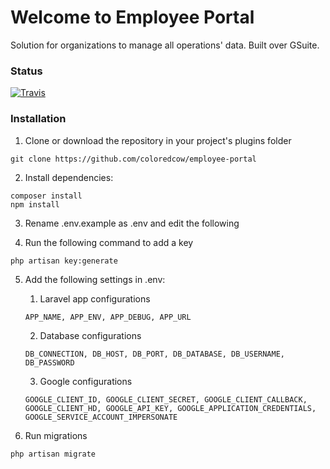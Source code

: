 # Welcome to Employee Portal

Solution for organizations to manage all operations' data. Built over GSuite.

### Status

[![Travis](https://img.shields.io/travis/ColoredCow/employee-portal.svg?style=for-the-badge)](https://travis-ci.org/ColoredCow/employee-portal)


### Installation
1. Clone or download the repository in your project's plugins folder
```
git clone https://github.com/coloredcow/employee-portal
```

2. Install dependencies:
```
composer install
npm install
```

3. Rename .env.example as .env and edit the following

4. Run the following command to add a key
```
php artisan key:generate
```
5. Add the following settings in .env:
    1. Laravel app configurations
    ```
    APP_NAME, APP_ENV, APP_DEBUG, APP_URL
    ```
    
    2. Database configurations
    ```
    DB_CONNECTION, DB_HOST, DB_PORT, DB_DATABASE, DB_USERNAME, DB_PASSWORD
    ```
    
    3. Google configurations
    ```
    GOOGLE_CLIENT_ID, GOOGLE_CLIENT_SECRET, GOOGLE_CLIENT_CALLBACK, GOOGLE_CLIENT_HD, GOOGLE_API_KEY, GOOGLE_APPLICATION_CREDENTIALS, GOOGLE_SERVICE_ACCOUNT_IMPERSONATE
    ```

6. Run migrations
```
php artisan migrate
```
